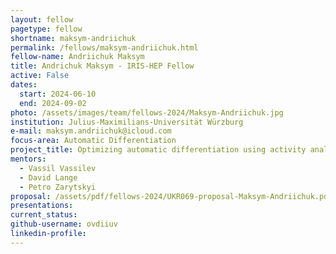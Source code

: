 ```yaml
---
layout: fellow
pagetype: fellow
shortname: maksym-andriichuk
permalink: /fellows/maksym-andriichuk.html
fellow-name: Andriichuk Maksym
title: Andrichuk Maksym - IRIS-HEP Fellow
active: False
dates:
  start: 2024-06-10
  end: 2024-09-02
photo: /assets/images/team/fellows-2024/Maksym-Andriichuk.jpg
institution: Julius-Maximilians-Universität Würzburg
e-mail: maksym.andriichuk@icloud.com
focus-area: Automatic Differentiation
project_title: Optimizing automatic differentiation using activity analysis
mentors:
  - Vassil Vassilev
  - David Lange
  - Petro Zarytskyi
proposal: /assets/pdf/fellows-2024/UKR069-proposal-Maksym-Andriichuk.pdf
presentations:
current_status:
github-username: ovdiiuv
linkedin-profile:
---
```

